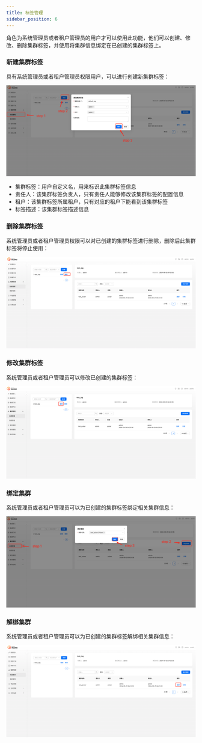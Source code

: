 ```yaml
---
title: 标签管理
sidebar_position: 6
---
```


角色为系统管理员或者租户管理员的用户才可以使用此功能，他们可以创建、修改、删除集群标签，并使用将集群信息绑定在已创建的集群标签上。

### 新建集群标签

具有系统管理员或者租户管理员权限用户，可以进行创建新集群标签：

![](img/create_cluster_tag.png)

- 集群标签：用户自定义名，用来标识此集群标签信息
- 责任人：该集群标签负责人，只有责任人能够修改该集群标签的配置信息
- 租户：该集群标签所属租户，只有对应的租户下能看到该集群标签
- 标签描述：该集群标签描述信息

### 删除集群标签

系统管理员或者租户管理员权限可以对已创建的集群标签进行删除，删除后此集群标签将停止使用：

![](img/delete_cluster_tag.png)

### 修改集群标签

系统管理员或者租户管理员可以修改已创建的集群标签：

![](img/update_cluster_tag.png)

### 绑定集群

系统管理员或者租户管理员可以为已创建的集群标签绑定相关集群信息：

![](img/bind_cluster.png)

### 解绑集群

系统管理员或者租户管理员可以为已创建的集群标签解绑相关集群信息：

![](img/unbind_cluster.png)